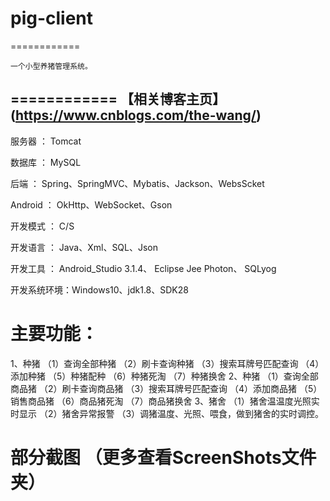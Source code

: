 # pig-client
============

    一个小型养猪管理系统。
============
【相关博客主页】(https://www.cnblogs.com/the-wang/)
------
服务器    ：  Tomcat

数据库    ：  MySQL

后端      ：  Spring、SpringMVC、Mybatis、Jackson、WebsScket

Android   ：  OkHttp、WebSocket、Gson

开发模式  ：  C/S

开发语言  ：  Java、Xml、SQL、Json

开发工具  ：  Android_Studio 3.1.4、
              Eclipse Jee Photon、
              SQLyog
              
开发系统环境：Windows10、jdk1.8、SDK28
 
主要功能：
==========
1、种猪
    （1）查询全部种猪
    （2）刷卡查询种猪
    （3）搜索耳牌号匹配查询
    （4）添加种猪
    （5）种猪配种
    （6）种猪死淘
    （7）种猪换舍
2、种猪
    （1）查询全部商品猪
    （2）刷卡查询商品猪
    （3）搜索耳牌号匹配查询
    （4）添加商品猪
    （5）销售商品猪
    （6）商品猪死淘
    （7）商品猪换舍 
3、猪舍
    （1）猪舍温温度光照实时显示
    （2）猪舍异常报警
    （3）调猪温度、光照、喂食，做到猪舍的实时调控。
  
  
部分截图    （更多查看ScreenShots文件夹）
========
  

